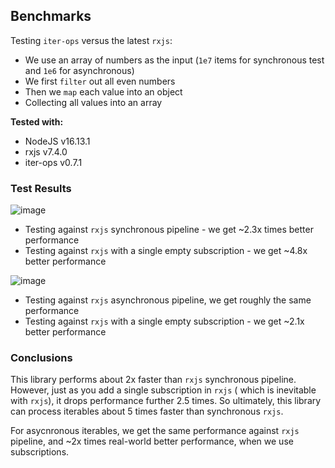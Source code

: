 Benchmarks
----------

Testing `iter-ops` versus the latest `rxjs`:

* We use an array of numbers as the input (`1e7` items for synchronous test and `1e6` for asynchronous)
* We first `filter` out all even numbers
* Then we `map` each value into an object
* Collecting all values into an array

**Tested with:**

* NodeJS v16.13.1
* rxjs v7.4.0
* iter-ops v0.7.1

### Test Results

![image](https://user-images.githubusercontent.com/5108906/145098065-020326cc-397c-4d9c-9192-f3a3e066563f.png)

* Testing against `rxjs` synchronous pipeline - we get ~2.3x times better performance
* Testing against `rxjs` with a single empty subscription - we get ~4.8x better performance

![image](https://user-images.githubusercontent.com/5108906/145098534-8a9c5426-aa77-40b4-9a99-64db4c713810.png)

* Testing against `rxjs` asynchronous pipeline, we get roughly the same performance
* Testing against `rxjs` with a single empty subscription - we get ~2.1x better performance

### Conclusions

This library performs about 2x faster than `rxjs` synchronous pipeline. However, just as you add a single subscription in `rxjs` (
which is inevitable with `rxjs`), it drops performance further 2.5 times. So ultimately, this library can process
iterables about 5 times faster than synchronous `rxjs`.

For asycnronous iterables, we get the same performance against `rxjs` pipeline, and ~2x times real-world better performance,
when we use subscriptions.

